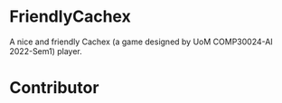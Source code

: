 # FriendlyCachex
A nice and friendly Cachex (a game designed by UoM COMP30024-AI 2022-Sem1) player.

# Contributor

